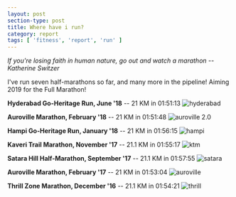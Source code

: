 ```yaml
---
layout: post
section-type: post
title: Where have i run?
category: report
tags: [ 'fitness', 'report', 'run' ]
---
```


*If you're losing faith in human nature, go out and watch a marathon -- Katherine Switzer*

I've run seven half-marathons so far, and many more in the pipeline! Aiming 2019 for the Full Marathon!

**Hyderabad Go-Heritage Run, June '18** -- 21 KM in 01:51:13
![hyderabad]({{site.baseurl}}/images/marathons/IMG_20180625_122350226.jpg)

**Auroville Marathon, February '18** -- 21 KM in 01:51:48
![auroville 2.0]({{site.baseurl}}/images/marathons/IMG_20180212_091001851.jpg)

**Hampi Go-Heritage Run, January '18** -- 21 KM in 01:56:15
![hampi]({{site.baseurl}}/images/marathons/IMG_20180130_100423231.jpg)

**Kaveri Trail Marathon, November '17** -- 21.1 KM in 01:55:17
![ktm]({{site.baseurl}}/images/marathons/IMG_20171213_022407174.jpg)

**Satara Hill Half-Marathon, September '17** -- 21.1 KM in 01:57:55
![satara]({{site.baseurl}}/images/marathons/IMG_20171213_022421415.jpg)

**Auroville Marathon, February '17** -- 21 KM in 01:53:04
![auroville]({{site.baseurl}}/images/marathons/IMG_20171213_022434433.jpg)

**Thrill Zone Marathon, December '16** -- 21.1 KM in 01:54:21
![thrill]({{site.baseurl}}/images/marathons/IMG_20171213_022445863.jpg)
